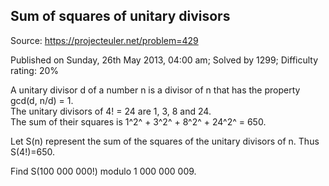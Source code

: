 Sum of squares of unitary divisors
----------------------------------

Source: https://projecteuler.net/problem=429

Published on Sunday, 26th May 2013, 04:00 am; Solved by 1299; Difficulty
rating: 20%

A unitary divisor d of a number n is a divisor of n that has the
property gcd(d, n/d) = 1.\
 The unitary divisors of 4! = 24 are 1, 3, 8 and 24.\
 The sum of their squares is 1^2^ + 3^2^ + 8^2^ + 24^2^ = 650.

Let S(n) represent the sum of the squares of the unitary divisors of n.
Thus S(4!)=650.

Find S(100 000 000!) modulo 1 000 000 009.
